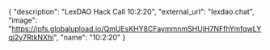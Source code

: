 {
  "description": "LexDAO Hack Call 10:2:20", 
  "external_url": "lexdao.chat", 
  "image": "https://ipfs.globalupload.io/QmUEsKHY8CFaymmnmSHUjH7NFfhYmfqwLYqj2y7RtkNXhi", 
  "name": "10:2:20"
}

